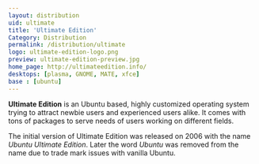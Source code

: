 ```yaml
---
layout: distribution
uid: ultimate
title: 'Ultimate Edition'
Category: Distribution
permalink: /distribution/ultimate
logo: ultimate-edition-logo.png
preview: ultimate-edition-preview.jpg
home_page: http://ultimateedition.info/
desktops: [plasma, GNOME, MATE, xfce]
base : [ubuntu]
---
```


**Ultimate Edition** is an Ubuntu based, highly customized operating system trying to attract
newbie users and experienced users alike. It comes with tons of packages to serve needs of 
users working on different fields.

The initial version of Ultimate Edition was released on 2006 with the name *Ubuntu Ultimate Edition*.
Later the word *Ubuntu* was removed from the name due to trade mark issues with vanilla Ubuntu.